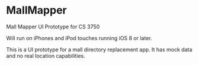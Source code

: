 MallMapper
==========

Mall Mapper UI Prototype for CS 3750

Will run on iPhones and iPod touches running iOS 8 or later.

This is a UI prototype for a mall directory replacement app. It has mock data and no real location capabilities.
